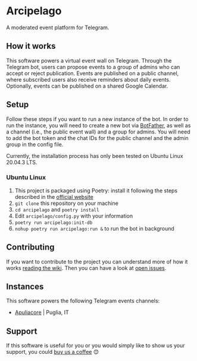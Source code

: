 # Arcipelago
A moderated event platform for Telegram.

## How it works
This software powers a virtual event wall on Telegram.
Through the Telegram bot, users can propose events to a group of admins who can accept or reject publication.
Events are published on a public channel, where subscribed users also receive reminders about daily events.
Optionally, events can be published on a shared Google Calendar.

## Setup

Follow these steps if you want to run a new instance of the bot.
In order to run the instance, you will need to create a new bot via [BotFather](https://telegram.me/BotFather), as well as a channel (i.e., the public event wall) and a group for admins.
You will need to add the bot token and the chat IDs for the public channel and the admin group in the config file.

Currently, the installation process has only been tested on Ubuntu Linux 20.04.3 LTS.

### Ubuntu Linux
1. This project is packaged using Poetry: install it following the steps described in the [official website](https://python-poetry.org/docs/#installation)
2. `git clone` this repository on your machine
3. `cd arcipelago` and `poetry install`
4. Edit `arcipelago/config.py` with your information
5. `poetry run arcipelago:init-db`
6. `nohup poetry run arcipelago:run &` to run the bot in background

## Contributing
If you want to contribute to the project you can understand more of how it works [reading the wiki](https://github.com/apuliacore/arcipelago/wiki/Arcipelago-Wiki).
Then you can have a look at [open issues](https://github.com/apuliacore/arcipelago/issues).

## Instances
This software powers the following Telegram events channels:
- [Apuliacore](https://t.me/apuliacore) | Puglia, IT

## Support
If this software is useful for you or you would simply like to show us your support, you could [buy us a coffee](https://ko-fi.com/apuliacore) 😊

